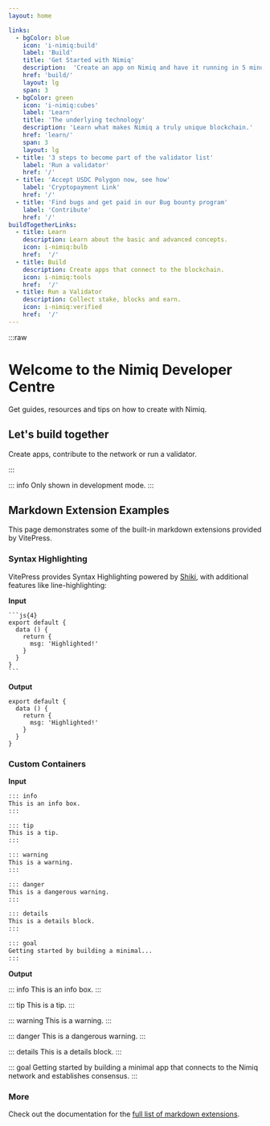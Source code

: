 ```yaml
---
layout: home

links:
  - bgColor: blue
    icon: 'i-nimiq:build'
    label: 'Build'
    title: 'Get Started with Nimiq'
    description:  'Create an app on Nimiq and have it running in 5 minutes.'
    href: 'build/'
    layout: lg
    span: 3
  - bgColor: green
    icon: 'i-nimiq:cubes'
    label: 'Learn'
    title: 'The underlying technology'
    description: 'Learn what makes Nimiq a truly unique blockchain.'
    href: 'learn/'
    span: 3
    layout: lg
  - title: '3 steps to become part of the validator list'
    label: 'Run a validator'
    href: '/'
  - title: 'Accept USDC Polygon now, see how'
    label: 'Cryptopayment Link'
    href: '/'
  - title: 'Find bugs and get paid in our Bug bounty program'
    label: 'Contribute'
    href: '/'
buildTogetherLinks:
  - title: Learn
    description: Learn about the basic and advanced concepts.
    icon: i-nimiq:bulb
    href:  '/'
  - title: Build
    description: Create apps that connect to the blockchain.
    icon: i-nimiq:tools
    href:  '/'
  - title: Run a Validator
    description: Collect stake, blocks and earn. 
    icon: i-nimiq:verified
    href:  '/'
---
```


:::raw
# Welcome to the Nimiq Developer Centre

Get guides, resources and tips on how to create with Nimiq.

<Grid my-64 :items="$frontmatter.links" />

## Let's build together

Create apps, contribute to the network or run a validator.

<Grid mt-64 :items="$frontmatter.buildTogetherLinks" />
:::


<script setup>
const isDev = import.meta.env.DEV
</script>

<div v-if="isDev">

::: info
Only shown in development mode.
:::

## Markdown Extension Examples

This page demonstrates some of the built-in markdown extensions provided by VitePress.

### Syntax Highlighting

VitePress provides Syntax Highlighting powered by [Shiki](https://github.com/shikijs/shiki), with additional features like line-highlighting:

**Input**

````
```js{4}
export default {
  data () {
    return {
      msg: 'Highlighted!'
    }
  }
}
```
````

**Output**

```js{4}
export default {
  data () {
    return {
      msg: 'Highlighted!'
    }
  }
}
```

### Custom Containers

**Input**

```md
::: info
This is an info box.
:::

::: tip
This is a tip.
:::

::: warning
This is a warning.
:::

::: danger
This is a dangerous warning.
:::

::: details
This is a details block.
:::

::: goal 
Getting started by building a minimal...
:::
```

**Output**

::: info
This is an info box.
:::

::: tip
This is a tip.
:::

::: warning
This is a warning.
:::

::: danger
This is a dangerous warning.
:::

::: details
This is a details block.
:::

::: goal 
Getting started by building a minimal app that connects to the Nimiq network and establishes consensus.
:::

### More

Check out the documentation for the [full list of markdown extensions](https://vitepress.dev/guide/markdown).

</div>

